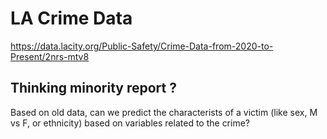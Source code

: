 # LA Crime Data

https://data.lacity.org/Public-Safety/Crime-Data-from-2020-to-Present/2nrs-mtv8

## Thinking minority report ? 

Based on old data, can we predict the characterists of a victim (like sex, M vs F, or ethnicity) based on variables related to the crime?